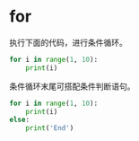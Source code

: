 # for

执行下面的代码，进行条件循环。

```python
for i in range(1, 10):
    print(i)
```

条件循环末尾可搭配条件判断语句。

```python
for i in range(1, 10):
    print(i)
else:
    print('End')
```


